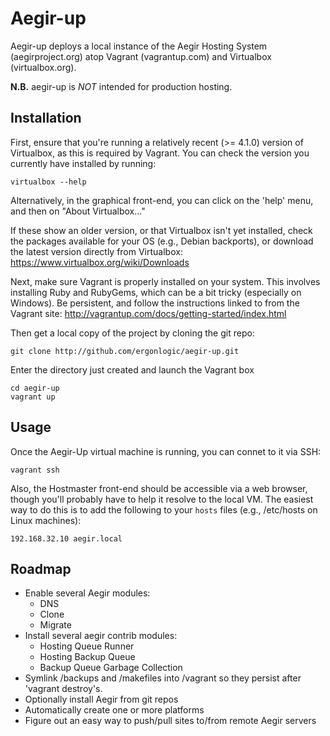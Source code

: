 Aegir-up
========

Aegir-up deploys a local instance of the Aegir Hosting System (aegirproject.org)
atop Vagrant (vagrantup.com) and Virtualbox (virtualbox.org).

**N.B.** aegir-up is *NOT* intended for production hosting.


Installation
------------

First, ensure that you're running a relatively recent (>= 4.1.0) version of
Virtualbox, as this is required by Vagrant. You can check the version you
currently have installed by running:

    virtualbox --help

Alternatively, in the graphical front-end, you can click on the 'help' menu, and
then on "About Virtualbox..."

If these show an older version, or that Virtualbox isn't yet installed, check
the packages available for your OS (e.g., Debian backports), or download the
latest version directly from Virtualbox: https://www.virtualbox.org/wiki/Downloads

Next, make sure Vagrant is properly installed on your system. This involves
installing Ruby and RubyGems, which can be a bit tricky (especially on Windows).
Be persistent, and follow the instructions linked to from the Vagrant site:
http://vagrantup.com/docs/getting-started/index.html

Then get a local copy of the project by cloning the git repo:

    git clone http://github.com/ergonlogic/aegir-up.git

Enter the directory just created and launch the Vagrant box

    cd aegir-up
    vagrant up


Usage
-----

Once the Aegir-Up virtual machine is running, you can connet to it via SSH:

    vagrant ssh

Also, the Hostmaster front-end should be accessible via a web browser, though
you'll probably have to help it resolve to the local VM. The easiest way to do
this is to add the following to your `hosts` files (e.g., /etc/hosts on Linux
machines):

    192.168.32.10 aegir.local


Roadmap
-------

* Enable several Aegir modules:
  * DNS
  * Clone
  * Migrate
* Install several aegir contrib modules:
  * Hosting Queue Runner
  * Hosting Backup Queue
  * Backup Queue Garbage Collection
* Symlink /backups and /makefiles into /vagrant so they persist after 'vagrant
destroy's.
* Optionally install Aegir from git repos
* Automatically create one or more platforms
* Figure out an easy way to push/pull sites to/from remote Aegir servers
